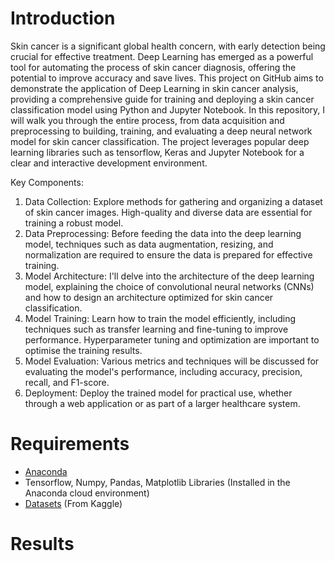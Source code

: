 # Introduction
Skin cancer is a significant global health concern, with early detection being crucial for effective treatment. Deep Learning has emerged as a powerful tool for automating the process of skin cancer diagnosis, offering the potential to improve accuracy and save lives. This project on GitHub aims to demonstrate the application of Deep Learning in skin cancer analysis, providing a comprehensive guide for training and deploying a skin cancer classification model using Python and Jupyter Notebook.
In this repository, I will walk you through the entire process, from data acquisition and preprocessing to building, training, and evaluating a deep neural network model for skin cancer classification. The project leverages popular deep learning libraries such as tensorflow, Keras and Jupyter Notebook for a clear and interactive development environment.

Key Components:
1. Data Collection: Explore methods for gathering and organizing a dataset of skin cancer images. High-quality and diverse data are essential for training a robust model.
2. Data Preprocessing: Before feeding the data into the deep learning model, techniques such as data augmentation, resizing, and normalization are required to ensure the data is prepared for effective training.
3. Model Architecture: I'll delve into the architecture of the deep learning model, explaining the choice of convolutional neural networks (CNNs) and how to design an architecture optimized for skin cancer classification.
4. Model Training: Learn how to train the model efficiently, including techniques such as transfer learning and fine-tuning to improve performance. Hyperparameter tuning and optimization are important to optimise the training results.
5. Model Evaluation: Various metrics and techniques will be discussed for evaluating the model's performance, including accuracy, precision, recall, and F1-score.
6. Deployment: Deploy the trained model for practical use, whether through a web application or as part of a larger healthcare system.

# Requirements
- [Anaconda](https://www.anaconda.com/download/)
- Tensorflow, Numpy, Pandas, Matplotlib Libraries (Installed in the Anaconda cloud environment)
- [Datasets](https://www.kaggle.com/datasets/kmader/skin-cancer-mnist-ham10000) (From Kaggle)

# Results
